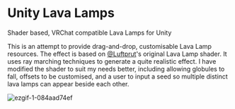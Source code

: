 # Unity Lava Lamps
Shader based, VRChat compatible Lava Lamps for Unity

This is an attempt to provide drag-and-drop, customisable Lava Lamp resources.
The effect is based on [@Luftprut](https://twitter.com/luftprut1)'s original Lava Lamp shader. It uses ray marching techniques to generate a quite realistic effect.
I have modified the shader to suit my needs better, including allowing globules to fall, offsets to be customised, and a user to input a seed so multiple distinct lava lamps can appear beside each other.


![ezgif-1-084aad74ef](https://user-images.githubusercontent.com/46682358/160268079-20132402-7fc6-4b28-aaa8-106153014f86.gif)
